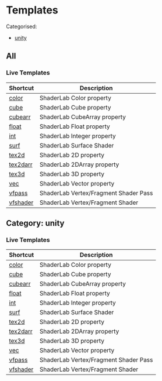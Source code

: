 # Templates

Categorised:

* [unity](#unity)

## All

### Live Templates

| Shortcut                                               | Description                           |
|--------------------------------------------------------|---------------------------------------|
| [color](Live/Properties-ColorProperty.md)              | ShaderLab Color property              |
| [cube](Live/Properties-TextureCubeProperty.md)         | ShaderLab Cube property               |
| [cubearr](Live/Properties-TextureCubeArrayProperty.md) | ShaderLab CubeArray property          |
| [float](Live/Properties-FloatProperty.md)              | ShaderLab Float property              |
| [int](Live/Properties-IntegerProperty.md)              | ShaderLab Integer property            |
| [surf](Live/Shader-SurfaceShader.md)                   | ShaderLab Surface Shader              |
| [tex2d](Live/Properties-Texture2DProperty.md)          | ShaderLab 2D property                 |
| [tex2darr](Live/Properties-Texture2DArrayProperty.md)  | ShaderLab 2DArray property            |
| [tex3d](Live/Properties-Texture3DProperty.md)          | ShaderLab 3D property                 |
| [vec](Live/Properties-VectorProperty.md)               | ShaderLab Vector property             |
| [vfpass](Live/SubShader-VFShader.md)                   | ShaderLab Vertex/Fragment Shader Pass |
| [vfshader](Live/Shader-VFShader.md)                    | ShaderLab Vertex/Fragment Shader      |

<a name="unity"></a>
## Category: unity

### Live Templates

| Shortcut                                               | Description                           |
|--------------------------------------------------------|---------------------------------------|
| [color](Live/Properties-ColorProperty.md)              | ShaderLab Color property              |
| [cube](Live/Properties-TextureCubeProperty.md)         | ShaderLab Cube property               |
| [cubearr](Live/Properties-TextureCubeArrayProperty.md) | ShaderLab CubeArray property          |
| [float](Live/Properties-FloatProperty.md)              | ShaderLab Float property              |
| [int](Live/Properties-IntegerProperty.md)              | ShaderLab Integer property            |
| [surf](Live/Shader-SurfaceShader.md)                   | ShaderLab Surface Shader              |
| [tex2d](Live/Properties-Texture2DProperty.md)          | ShaderLab 2D property                 |
| [tex2darr](Live/Properties-Texture2DArrayProperty.md)  | ShaderLab 2DArray property            |
| [tex3d](Live/Properties-Texture3DProperty.md)          | ShaderLab 3D property                 |
| [vec](Live/Properties-VectorProperty.md)               | ShaderLab Vector property             |
| [vfpass](Live/SubShader-VFShader.md)                   | ShaderLab Vertex/Fragment Shader Pass |
| [vfshader](Live/Shader-VFShader.md)                    | ShaderLab Vertex/Fragment Shader      |

